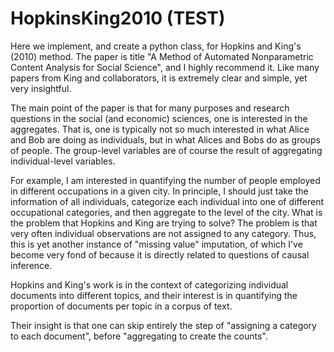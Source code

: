 # HopkinsKing2010 (TEST)
Here we implement, and create a python class, for Hopkins and King's (2010) method. The paper is title "A Method of Automated Nonparametric Content Analysis for Social Science", and I highly recommend it. Like many papers from King and collaborators, it is extremely clear and simple, yet very insightful.

The main point of the paper is that for many purposes and research questions in the social (and economic) sciences, one is interested in the aggregates. That is, one is typically not so much interested in what Alice and Bob are doing as individuals, but in what Alices and Bobs do as groups of people. The group-level variables are of course the result of aggregating individual-level variables.

For example, I am interested in quantifying the number of people employed in different occupations in a given city. In principle, I should just take the information of all individuals, categorize each individual into one of different occupational categories, and then aggregate to the level of the city. What is the problem that Hopkins and King are trying to solve? The problem is that very often individual observations are not assigned to any category. Thus, this is yet another instance of "missing value" imputation, of which I've become very fond of because it is directly related to questions of causal inference.

Hopkins and King's work is in the context of categorizing individual documents into different topics, and their interest is in quantifying the proportion of documents per topic in a corpus of text. 

Their insight is that one can skip entirely the step of "assigning a category to each document", before "aggregating to create the counts". 
